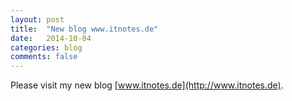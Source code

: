 ```yaml
---
layout: post
title:  "New blog www.itnotes.de"
date:   2014-10-04
categories: blog
comments: false
---
```


Please visit my new blog [www.itnotes.de](http://www.itnotes.de).